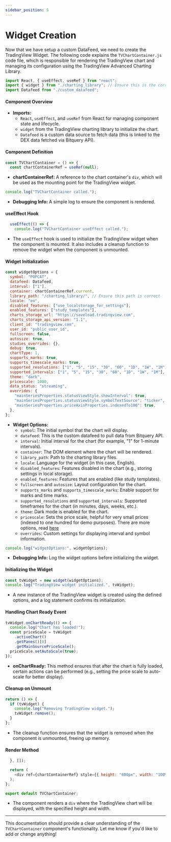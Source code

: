 ```yaml
---
sidebar_position: 5
---
```

# Widget Creation

Now that we have setup a custom DataFeed, we need to create the TradingView Widget.
The following code explains the `TVChartContainer.js` code file, which is responsible for rendering the TradingView chart and managing its configuration using the TradingView Advanced Charting Library.

```javascript
import React, { useEffect, useRef } from "react";
import { widget } from "./charting_library"; // Ensure this is the correct path
import Datafeed from "./custom_datafeed";
```

#### Component Overview

- **Imports:**
  - `React`, `useEffect`, and `useRef` from React for managing component state and lifecycle.
  - `widget` from the TradingView charting library to initialize the chart.
  - `Datafeed` is a custom data source to fetch data (this is linked to the DEX data fetched via Bitquery API).

#### Component Definition

```javascript
const TVChartContainer = () => {
  const chartContainerRef = useRef(null);
```

- **chartContainerRef:** A reference to the chart container's `div`, which will be used as the mounting point for the TradingView widget.

```javascript
console.log("TVChartContainer called.");
```

- **Debugging Info:** A simple log to ensure the component is rendered.

#### useEffect Hook

```javascript
  useEffect(() => {
    console.log("TVChartContainer useEffect called.");
```

- The `useEffect` hook is used to initialize the TradingView widget when the component is mounted. It also includes a cleanup function to remove the widget when the component is unmounted.

#### Widget Initialization

```javascript
const widgetOptions = {
  symbol: "POPCAT",
  datafeed: Datafeed,
  interval: ["1"],
  container: chartContainerRef.current,
  library_path: "/charting_library/", // Ensure this path is correct
  locale: "en",
  disabled_features: ["use_localstorage_for_settings"],
  enabled_features: ["study_templates"],
  charts_storage_url: "https://saveload.tradingview.com",
  charts_storage_api_version: "1.1",
  client_id: "tradingview.com",
  user_id: "public_user_id",
  fullscreen: false,
  autosize: true,
  studies_overrides: {},
  debug: true,
  chartType: 1,
  supports_marks: true,
  supports_timescale_marks: true,
  supported_resolutions: ["1", "5", "15", "30", "60", "1D", "1W", "1M"],
  supported_intervals: ["1", "5", "15", "30", "60", "1D", "1W", "1M"],
  theme: "dark",
  pricescale: 1000,
  data_status: "streaming",
  overrides: {
    "mainSeriesProperties.statusViewStyle.showInterval": true,
    "mainSeriesProperties.statusViewStyle.symbolTextSource": "ticker",
    "mainSeriesProperties.priceAxisProperties.indexedTo100": true,
  },
};
```

- **Widget Options:**
  - `symbol`: The initial symbol that the chart will display.
  - `datafeed`: This is the custom datafeed to pull data from Bitquery API.
  - `interval`: Initial interval for the chart (for example, "1" for 1-minute intervals).
  - `container`: The DOM element where the chart will be rendered.
  - `library_path`: Path to the charting library files.
  - `locale`: Language for the widget (in this case, English).
  - `disabled_features`: Features disabled in the chart (e.g., storing settings in local storage).
  - `enabled_features`: Features that are enabled (like study templates).
  - `fullscreen` and `autosize`: Layout configuration for the chart.
  - `supports_marks` and `supports_timescale_marks`: Enable support for marks and time marks.
  - `supported_resolutions` and `supported_intervals`: Supported timeframes for the chart (in minutes, days, weeks, etc.).
  - `theme`: Dark mode is enabled for the chart.
  - `pricescale`: Sets the price scale, helpful for very small prices (indexed to one hundred for demo purposes). There are more options, read [here](https://www.tradingview.com/charting-library-docs/latest/api/interfaces/Charting_Library.ChartPropertiesOverrides#properties)
  - `overrides`: Custom settings for displaying interval and symbol information.

```javascript
console.log("widgetOptions:", widgetOptions);
```

- **Debugging Info:** Log the widget options before initializing the widget.

#### Initializing the Widget

```javascript
const tvWidget = new widget(widgetOptions);
console.log("TradingView widget initialized.", tvWidget);
```

- A new instance of the TradingView widget is created using the defined options, and a log statement confirms its initialization.

#### Handling Chart Ready Event

```javascript
tvWidget.onChartReady(() => {
  console.log("Chart has loaded!");
  const priceScale = tvWidget
    .activeChart()
    .getPanes()[0]
    .getMainSourcePriceScale();
  priceScale.setAutoScale(true);
});
```

- **onChartReady:** This method ensures that after the chart is fully loaded, certain actions can be performed (e.g., setting the price scale to auto-scale for better display).

#### Cleanup on Unmount

```javascript
return () => {
  if (tvWidget) {
    console.log("Removing TradingView widget.");
    tvWidget.remove();
  }
};
```

- The cleanup function ensures that the widget is removed when the component is unmounted, freeing up memory.

#### Render Method

```javascript
  }, []);

  return (
    <div ref={chartContainerRef} style={{ height: "600px", width: "100%" }} />
  );
};

export default TVChartContainer;
```

- The component renders a `div` where the TradingView chart will be displayed, with the specified height and width.

---

This documentation should provide a clear understanding of the `TVChartContainer` component's functionality. Let me know if you'd like to add or change anything!
